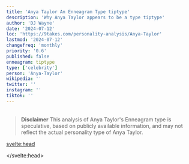 ```yaml
---
title: 'Anya Taylor An Enneagram Type tiptype'
description: 'Why Anya Taylor appears to be a type tiptype'
author: 'DJ Wayne'
date: '2024-07-12'
loc: 'https://9takes.com/personality-analysis/Anya-Taylor'
lastmod: '2024-07-12'
changefreq: 'monthly'
priority: '0.6'
published: false
enneagram: tiptype
type: ['celebrity']
person: 'Anya-Taylor'
wikipedia: ''
twitter: ''
instagram: ''
tiktok: ''
---
```


<!--
    childhood and upbringing
    first big success
    style habits and quirks that relate to their personality type
    stressful moments in their life and how they handled them
    comfort- moments in their life where they are doing well and killing it
-->
<!-- // keywords:  -->

<script>
	// import  PopCard  from "$lib/components/atoms/PopCard.svelte";
</script>

<div
	style="display: flex;
    justify-content: center;
    margin: 1rem 0;
	"
>
	<!-- <PopCard
		image={`/types/tiptypes/${'Anya-Taylor'}.webp`}
		enneagramType={tiptype}
		showIcon={false}
		displayText="Anya Taylor"
		subtext=""
	/> -->
</div>

> **Disclaimer** This analysis of Anya Taylor's Enneagram type is speculative, based on publicly available information, and may not reflect the actual personality type of Anya Taylor.

<p class="firstLetter"></p>

<svelte:head>

<script type="application/ld+json">

</script>

</svelte:head>

<style lang="scss"></style>
